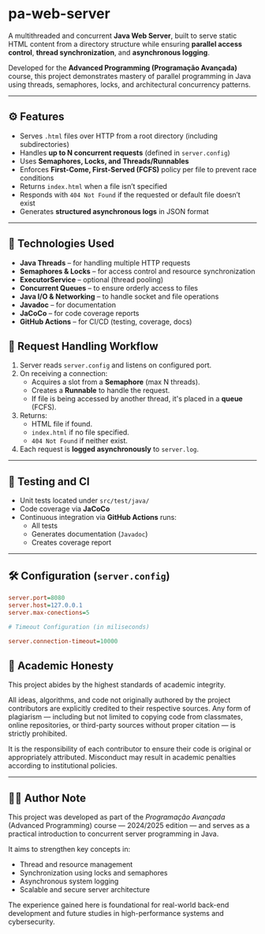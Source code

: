 # pa-web-server

A multithreaded and concurrent **Java Web Server**, built to serve static HTML content from a directory structure while ensuring **parallel access control**, **thread synchronization**, and **asynchronous logging**.

Developed for the **Advanced Programming (Programação Avançada)** course, this project demonstrates mastery of parallel programming in Java using threads, semaphores, locks, and architectural concurrency patterns.

---

## ⚙️ Features

- Serves `.html` files over HTTP from a root directory (including subdirectories)
- Handles **up to N concurrent requests** (defined in `server.config`)
- Uses **Semaphores, Locks, and Threads/Runnables**
- Enforces **First-Come, First-Served (FCFS)** policy per file to prevent race conditions
- Returns `index.html` when a file isn’t specified
- Responds with `404 Not Found` if the requested or default file doesn’t exist
- Generates **structured asynchronous logs** in JSON format

---

## 🔧 Technologies Used

- **Java Threads** – for handling multiple HTTP requests  
- **Semaphores & Locks** – for access control and resource synchronization  
- **ExecutorService** – optional (thread pooling)  
- **Concurrent Queues** – to ensure orderly access to files  
- **Java I/O & Networking** – to handle socket and file operations  
- **Javadoc** – for documentation  
- **JaCoCo** – for code coverage reports  
- **GitHub Actions** – for CI/CD (testing, coverage, docs)

## 🔄 Request Handling Workflow

1. Server reads `server.config` and listens on configured port.  
2. On receiving a connection:
   - Acquires a slot from a **Semaphore** (max N threads).
   - Creates a **Runnable** to handle the request.
   - If file is being accessed by another thread, it's placed in a **queue** (FCFS).
3. Returns:
   - HTML file if found.
   - `index.html` if no file specified.
   - `404 Not Found` if neither exist.
4. Each request is **logged asynchronously** to `server.log`.

---

## 🧪 Testing and CI

- Unit tests located under `src/test/java/`
- Code coverage via **JaCoCo**
- Continuous integration via **GitHub Actions** runs:
  - All tests
  - Generates documentation (`Javadoc`)
  - Creates coverage report

---

## 🛠 Configuration (`server.config`)

```ini
server.port=8080
server.host=127.0.0.1
server.max-conections=5

# Timeout Configuration (in miliseconds)

server.connection-timeout=10000
```
## 🧠 Academic Honesty

This project abides by the highest standards of academic integrity.

All ideas, algorithms, and code not originally authored by the project contributors are explicitly credited to their respective sources. Any form of plagiarism — including but not limited to copying code from classmates, online repositories, or third-party sources without proper citation — is strictly prohibited.

It is the responsibility of each contributor to ensure their code is original or appropriately attributed. Misconduct may result in academic penalties according to institutional policies.

---

## 👨‍💻 Author Note

This project was developed as part of the *Programação Avançada* (Advanced Programming) course — 2024/2025 edition — and serves as a practical introduction to concurrent server programming in Java.

It aims to strengthen key concepts in:

- Thread and resource management
- Synchronization using locks and semaphores
- Asynchronous system logging
- Scalable and secure server architecture

The experience gained here is foundational for real-world back-end development and future studies in high-performance systems and cybersecurity.

